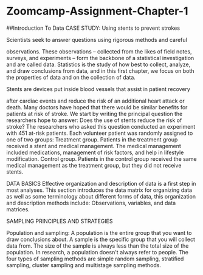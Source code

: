 # Zoomcamp-Assignment-Chapter-1
##Introduction To Data
CASE STUDY: Using stents to prevent strokes

Scientists seek to answer questions using rigorous methods and careful

observations. These observations – collected from the likes of field
notes, surveys, and experiments – form the backbone of a statistical
investigation and are called data. Statistics is the study of how best
to collect, analyze, and draw conclusions from data, and in this first
chapter, we focus on both the properties of data and on the collection of data.

Stents are devices put inside blood vessels that assist in patient recovery

after cardiac events and reduce the risk of an additional heart attack or death. Many doctors have
hoped that there would be similar benefits for patients at risk of stroke. We start by writing the
principal question the researchers hope to answer:
Does the use of stents reduce the risk of stroke?
The researchers who asked this question conducted an experiment with 451 at-risk patients.
Each volunteer patient was randomly assigned to one of two groups:
Treatment group. Patients in the treatment group received a stent and medical management. The medical management included medications, management of risk factors, and help
in lifestyle modification.
Control group. Patients in the control group received the same medical management as the
treatment group, but they did not receive stents.

DATA BASICS
Effective organization and description of data is a first step in most analyses. This section
introduces the data matrix for organizing data as well as some terminology about different forms of
data, this organization and description methods include:
Observations, variables, and data matrices.


SAMPLING PRINCIPLES AND STRATEGIES

Population and sampling:
A population is the entire group that you want to draw conclusions about. A sample is the specific group that you will collect data from. The size of the sample is always less than the total size of the population. In research, a population doesn't always refer to people.
The four types of sampling methods are simple random sampling, stratified sampling, cluster sampling and multistage sampling methods. 
